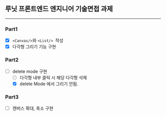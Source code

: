 
## 루닛 프론트엔드 엔지니어 기술면접 과제
---
### Part1
- [x] `<Canvas/>`와 `<List/> `작성
- [x] 다각형 그리기 기능 구현

### Part2
- [ ] delete mode 구현 
  - [ ] 다각형 내부 클릭 시 해당 다각형 삭제
  - [x] delete Mode 에서 그리기 안됨.

### Part3
- [ ] 캔버스 확대, 축소 구현